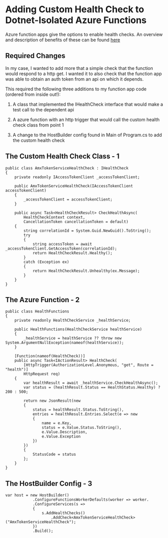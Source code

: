 # Adding Custom Health Check to Dotnet-Isolated Azure Functions
Azure function apps give the options to enable health checks. An overview and description of benefits of these can be found [here](https://learn.microsoft.com/en-us/azure/app-service/monitor-instances-health-check?tabs=dotnet)

## Required Changes
In my case, I wanted to add more that a simple check that the function would respond to a http get. I wanted it to also check that the function app was able to obtain an auth token from an api on which it depends.

This required the following three additions to my function app code (ordered from inside out!):

1. A class that implemented the IHealthCheck interface that would make a test call to the dependent api

2. A azure function with an http trigger that would call the custom health check class from point 1

3. A change to the HostBuilder config found in Main of Program.cs to add the custom health check

## The Custom Health Check Class - 1

````
public class AmxTokenServiceHealthCheck : IHealthCheck
{
    private readonly IAccessTokenClient _accessTokenClient;

    public AmxTokenServiceHealthCheck(IAccessTokenClient accessTokenClient)
    {
        _accessTokenClient = accessTokenClient;
    }

    public async Task<HealthCheckResult> CheckHealthAsync(
        HealthCheckContext context,
        CancellationToken cancellationToken = default)
    {
        string correlationId = System.Guid.NewGuid().ToString();
        try
        {
            string accessToken = await _accessTokenClient.GetAccessToken(correlationId);
            return HealthCheckResult.Healthy();
        }
        catch (Exception ex)
        {
            return HealthCheckResult.Unhealthy(ex.Message);
        }
    }
}
````

## The Azure Function - 2


````
public class HealthFunctions
{
    private readonly HealthCheckService _healthService;

    public HealthFunctions(HealthCheckService healthService)
    {
        _healthService = healthService ?? throw new System.ArgumentNullException(nameof(healthService));
    }

    [Function(nameof(HealthCheck))]
    public async Task<IActionResult> HealthCheck(
        [HttpTrigger(AuthorizationLevel.Anonymous, "get", Route = "health")]
        HttpRequest req)
    {
        var healthResult = await _healthService.CheckHealthAsync();
        var status = (healthResult.Status == HealthStatus.Healthy) ? 200 : 500;

        return new JsonResult(new
        {
            status = healthResult.Status.ToString(),
            entries = healthResult.Entries.Select(e => new
            {
                name = e.Key,
                status = e.Value.Status.ToString(),
                e.Value.Description,
                e.Value.Exception
            })
        })
        {
            StatusCode = status
        };
    }
}
````

## The HostBuilder Config - 3
````
var host = new HostBuilder()
            .ConfigureFunctionsWorkerDefaults(worker => worker.
            .ConfigureServices(s =>
            {
                s.AddHealthChecks()
                    .AddCheck<AmxTokenServiceHealthCheck>("AmxTokenServiceHealthCheck");
            })
            .Build();
````
